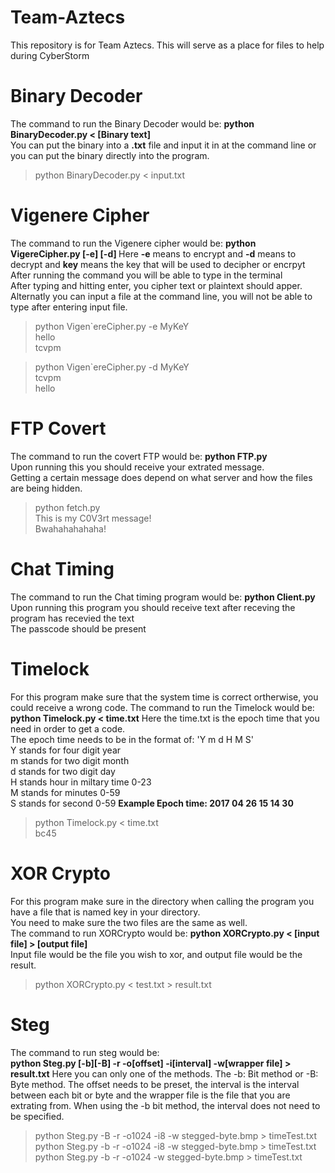 # Team-Aztecs
This repository is for Team Aztecs. This will serve as a place for files to help during CyberStorm 

# Binary Decoder
The command to run the Binary Decoder would be: **python BinaryDecoder.py < [Binary text]**  
You can put the binary into a **.txt** file and input it in at the command line or you can put the binary directly into the program.  
 > python BinaryDecoder.py < input.txt

# Vigenere Cipher
The command to run the Vigenere cipher would be: **python VigereCipher.py [-e] [-d] <key>**
Here **-e** means to encrypt and **-d** means to decrypt and **key** means the key that will be used to decipher or encrpyt  
After running the command you will be able to type in the terminal  
After typing and hitting enter, you cipher text or plaintext should apper.  
Alternatly you can input a file at the command line, you will not be able to type after entering input file.  
> python Vigen`ereCipher.py -e MyKeY  
> hello  
> tcvpm

> python Vigen`ereCipher.py -d MyKeY  
> tcvpm  
> hello  

# FTP Covert 
The command to run the covert FTP would be: **python FTP.py**  
Upon running this you should receive your extrated message.  
Getting a certain message does depend on what server and how the files are being hidden.  
> python fetch.py  
> This is my C0V3rt message!  
> Bwahahahahaha!

# Chat Timing 
The command to run the Chat timing program would be: **python Client.py**
Upon running this program you should receive text after receving the program has recevied the text  
The passcode should be present

# Timelock
For this program make sure that the system time is correct ortherwise, you could receive a wrong code.
The command to run the Timelock would be: **python Timelock.py < time.txt**
Here the time.txt is the epoch time that you need in order to get a code.  
The epoch time needs to be in the format of: 'Y m d H M S'  
Y stands for four digit year  
m stands for two digit month  
d stands for two digit day  
H stands hour in miltary time 0-23  
M stands for minutes 0-59  
S stands for second 0-59
**Example Epoch time: 2017 04 26 15 14 30**  
> python Timelock.py < time.txt  
> bc45

# XOR Crypto
For this program make sure in the directory when calling the program you have a file that is named key in your directory.  
You need to make sure the two files are the same as well.  
The command to run XORCrypto would be: **python XORCrypto.py < [input file] > [output file]**  
Input file would be the file you wish to xor, and output file would be the result.
> python XORCrypto.py < test.txt > result.txt

# Steg
The command to run steg would be:  
**python Steg.py [-b][-B] -r -o[offset] -i[interval] -w[wrapper file] > result.txt**
Here you can only one of the methods. The -b: Bit method or -B: Byte method. 
The offset needs to be preset, the interval is the interval between each bit or byte and
the wrapper file is the file that you are extrating from.
When using the -b bit method, the interval does not need to be specified.
> python Steg.py -B -r -o1024 -i8 -w stegged-byte.bmp > timeTest.txt  
> python Steg.py -b -r -o1024 -i8 -w stegged-byte.bmp > timeTest.txt  
> python Steg.py -b -r -o1024 -w stegged-byte.bmp > timeTest.txt  

